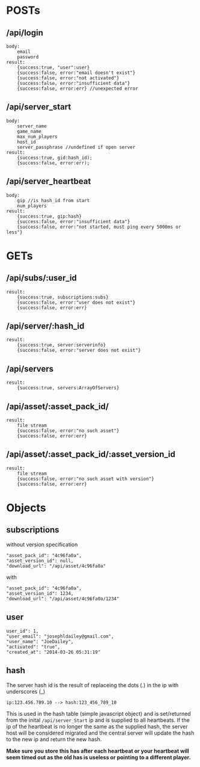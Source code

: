 POSTs
=================

/api/login
--------------
```
body:
	email
	password
result:
	{success:true, "user":user}
	{success:false, error:"email doesn't exist"}
	{success:false, error:"not activated"}
	{success:false, error:"insufficient data"}
	{success:false, error:err} //unexpected error
```

/api/server_start
--------------
```
body:
	server_name
	game_name
	max_num_players
	host_id
	server_passphrase //undefined if open server
result:
	{success:true, gid:hash_id);
	{success:false, error:err);
```

/api/server_heartbeat
--------------
```
body:
	gip //is hash_id from start
	num_players
result:
	{success:true, gip:hash}
	{success:false, error:"insufficient data"}
	{success:false, error:"not started, must ping every 5000ms or less"}
```

GETs
=================
/api/subs/:user_id
--------------
```
result:
	{success:true, subscriptions:subs}
	{success:false, error:"user does not exist"}
	{success:false, error:err}
```

/api/server/:hash_id
--------------
```
result:
	{success:true, server:serverinfo}
	{success:false, error:"server does not exist"}
```

/api/servers
--------------
```
result:
	{success:true, servers:ArrayOfServers}
```

/api/asset/:asset_pack_id/
--------------
```
result:
	file stream
	{success:false, error:"no such asset"}
	{success:false, error:err}
```

/api/asset/:asset_pack_id/:asset_version_id
--------------
```
result:
	file stream
	{success:false, error:"no such asset with version"}
	{success:false, error:err}
```

Objects
=================

subscriptions
--------------
without version specification
```
"asset_pack_id": "4c96fa0a",
"asset_version_id": null,
"download_url": "/api/asset/4c96fa0a"
```
with
```
"asset_pack_id": "4c96fa0a",
"asset_version_id": 1234,
"download_url": "/api/asset/4c96fa0a/1234"
```

user
--------------
```
user_id": 1,
"user_email": "josephldailey@gmail.com",
"user_name": "JoeDailey",
"activated": "true",
"created_at": "2014-03-26 05:31:19"
```

hash
--------------
The server hash id is the result of replaceing the dots (.) in the ip with underscores (_)
```
ip:123.456.789.10 --> hash:123_456_789_10
```
This is used in the hash table (simple javascript object) and is set/returned from the inital `/api/server_Start` ip and is supplied to all heartbeats. If the ip of the heartbeat is no longer the same as the supplied hash, the server host will be considered migrated and the central server will update the hash to the new ip and return the new hash.

**Make sure you store this has after each heartbeat or your heartbeat will seem timed out as the old has is useless or pointing to a different player.**